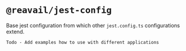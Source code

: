 # `@reavail/jest-config`

Base jest configuration from which other `jest.config.ts` configurations extend.

`Todo - Add examples how to use with different applications`
